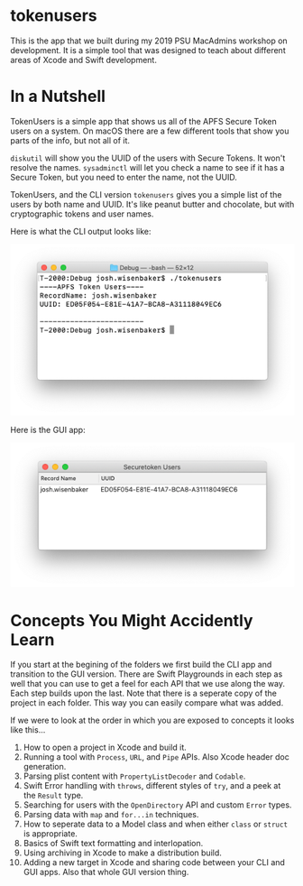 # tokenusers
This is the app that we built during my 2019 PSU MacAdmins workshop on development. It is a simple tool that was designed to teach about different areas of Xcode and Swift development.

# In a Nutshell
TokenUsers is a simple app that shows us all of the APFS Secure Token users on a system. On macOS there are a few different tools that show you parts of the info, but not all of it.

`diskutil` will show you the UUID of the users with Secure Tokens. It won't resolve the names.
`sysadminctl` will let you check a name to see if it has a Secure Token, but you need to enter the name, not the UUID.

TokenUsers, and the CLI version `tokenusers` gives you a simple list of the users by both name and UUID. It's like peanut butter and chocolate, but with cryptographic tokens and user names.

Here is what the CLI output looks like:

![](images/CLI.png)


Here is the GUI app:

!["GUI"](images/GUI.png "GUI")

# Concepts You Might Accidently Learn
If you start at the begining of the folders we first build the CLI app and transition to the GUI version. There are Swift Playgrounds in each step as well that you can use to get a feel for each API that we use along the way. Each step builds upon the last. Note that there is a seperate copy of the project in each folder. This way you can easily compare what was added.

If we were to look at the order in which you are exposed to concepts it looks like this...

1. How to open a project in Xcode and build it.
2. Running a tool with `Process`, `URL`, and `Pipe` APIs. Also Xcode header doc generation.
3. Parsing plist content with `PropertyListDecoder` and `Codable`.
4. Swift Error handling with `throws`, different styles of `try`, and a peek at the `Result` type.
5. Searching for users with the `OpenDirectory` API and custom `Error` types.
6. Parsing data with `map` and `for...in` techniques.
7. How to seperate data to a Model class and when either `class` or `struct` is appropriate.
8. Basics of Swift text formatting and interlopation.
9. Using archiving in Xcode to make a distribution build.
10. Adding a new target in Xcode and sharing code between your CLI and GUI apps. Also that whole GUI version thing.

